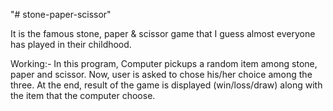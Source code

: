 "# stone-paper-scissor" 

It is the famous stone, paper & scissor game that I guess almost everyone has played in their childhood.

Working:- In this program, Computer pickups a random item among stone, paper and scissor. Now, user is asked to chose his/her choice among the three. At the end, result of the game is displayed (win/loss/draw) along with the item that the computer choose.


